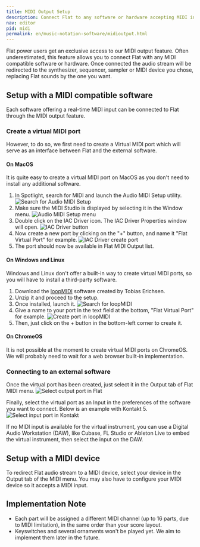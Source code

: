 ```yaml
---
title: MIDI Output Setup
description: Connect Flat to any software or hardware accepting MIDI input. Learn how to connect your favorite music notation editor to synthesizers, sequencers and samplers (like Kontakt).
nav: editor
pid: midi
permalink: en/music-notation-software/midioutput.html
---
```


Flat power users get an exclusive access to our MIDI output feature.
Often underestimated, this feature allows you to connect Flat with any MIDI compatible software or hardware. Once connected the audio stream will be redirected to the synthesizer, sequencer, sampler or MIDI device you chose, replacing Flat sounds by the one you want.

## Setup with a MIDI compatible software

Each software offering a real-time MIDI input can be connected to Flat through the MIDI output feature.

### Create a virtual MIDI port

However, to do so, we first need to create a Virtual MIDI port which will serve as an interface between Flat and the external software.

#### On MacOS
It is quite easy to create a virtual MIDI port on MacOS as you don't need to install any additional software.

1. In Spotlight, search for MIDI and launch the Audio MIDI Setup utility.
![Search for Audio MIDI Setup](/help/assets/img/midi/01_spotlight.png)
2. Make sure the MIDI Studio is displayed by selecting it in the Window menu.
![Audio MIDI Setup menu](/help/assets/img/midi/02_midistudio.png)
3. Double click on the IAC Driver icon. The IAC Driver Properties window will open.
![IAC Driver button](/help/assets/img/midi/03_iacdriver.png)
4. Now create a new port by clicking on the "+" button, and name it "Flat Virtual Port" for example.
![IAC Driver create port](/help/assets/img/midi/04_createport.png)
5. The port should now be available in Flat MIDI Output list.

#### On Windows and Linux
Windows and Linux don't offer a built-in way to create virtual MIDI ports, so you will have to install a third-party software.

1. Download the [loopMIDI](http://www.tobias-erichsen.de/wp-content/uploads/2015/08/loopMIDISetup_1_0_13_24.zip) software created by Tobias Erichsen.
2. Unzip it and proceed to the setup.
3. Once installed, launch it.
![Search for loopMIDI](/help/assets/img/midi/02_search_startmenu-resize.gif)
4. Give a name to your port in the text field at the bottom, "Flat Virtual Port" for example.
![Create port in loopMIDI](/help/assets/img/midi/03_portcreation.gif)
5. Then, just click on the + button in the bottom-left corner to create it.

#### On ChromeOS
It is not possible at the moment to create virtual MIDI ports on ChromeOS. We will probably need to wait for a web browser built-in implementation.

### Connecting to an external software

Once the virtual port has been created, just select it in the Output tab of Flat MIDI menu.
![Select output port in Flat](/help/assets/img/midi/04_deviceselection.png)

Finally, select the virtual port as an Input in the preferences of the software you want to connect.
Below is an example with Kontakt 5.
![Select input port in Kontakt](/help/assets/img/midi/05_selectinputport.gif)

If no MIDI input is available for the virtual instrument, you can use a Digital Audio Workstation (DAW), like Cubase, FL Studio or Ableton Live to embed the virtual instrument, then select the input on the DAW.

## Setup with a MIDI device

To redirect Flat audio stream to a MIDI device, select your device in the Output tab of the MIDI menu. You may also have to configure your MIDI device so it accepts a MIDI input.

## Implementation Note
- Each part will be assigned a different MIDI channel (up to 16 parts, due to MIDI limitation), in the same order than your score layout.
- Keyswitches and several ornaments won't be played yet. We aim to implement them later in the future.

